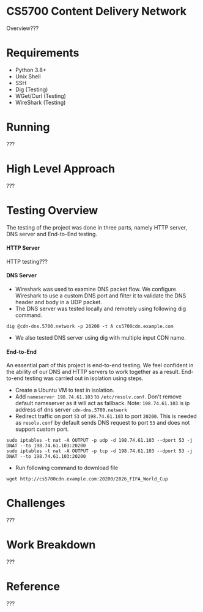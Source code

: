 # CS5700 Content Delivery Network
Overview???

# Requirements
- Python 3.8+
- Unix Shell
- SSH
- Dig (Testing)
- WGet/Curl (Testing)
- WireShark (Testing)

# Running
???

# High Level Approach
???


# Testing Overview
The testing of the project was done in three parts, namely HTTP server, DNS server and End-to-End testing.

#### HTTP Server
HTTP testing???

#### DNS Server
- Wireshark was used to examine DNS packet flow. We configure Wireshark to use a custom DNS port and filter it to validate the DNS header and body in a UDP packet.
- The DNS server was tested locally and remotely using following dig command.
```
dig @cdn-dns.5700.network -p 20200 -t A cs5700cdn.example.com
```
- We also tested DNS server using dig with multiple input CDN name.

#### End-to-End
An essential part of this project is end-to-end testing. We feel confident in the ability of our DNS and HTTP servers to work together as a result. End-to-end testing was carried out in isolation using steps.

- Create a Ubuntu VM to test in isolation.
- Add `nameserver 198.74.61.103` to `/etc/resolv.conf`. Don't remove default nameserver as it will act as fallback. Note: `198.74.61.103` is ip address of dns server `cdn-dns.5700.network`
- Redirect traffic on port `53` of `198.74.61.103` to port `20200`. This is needed as `resolv.conf` by default sends DNS request to port `53` and does not support custom port.
```
sudo iptables -t nat -A OUTPUT -p udp -d 198.74.61.103 --dport 53 -j DNAT --to 198.74.61.103:20200
sudo iptables -t nat -A OUTPUT -p tcp -d 198.74.61.103 --dport 53 -j DNAT --to 198.74.61.103:20200
```
- Run following command to download file
```
wget http://cs5700cdn.example.com:20200/2026_FIFA_World_Cup
```

# Challenges
???

# Work Breakdown
???

# Reference
???